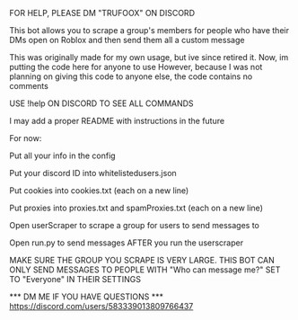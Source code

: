 FOR HELP, PLEASE DM "TRUFOOX" ON DISCORD

This bot allows you to scrape a group's members for people who have their DMs open on Roblox and then send them all a custom message

This was originally made for my own usage, but ive since retired it. Now, im putting the code here for anyone to use
However, because I was not planning on giving this code to anyone else, the code contains no comments

USE !help ON DISCORD TO SEE ALL COMMANDS

I may add a proper README with instructions in the future

For now:

Put all your info in the config

Put your discord ID into whitelistedusers.json

Put cookies into cookies.txt (each on a new line)

Put proxies into proxies.txt and spamProxies.txt (each on a new line) 

Open userScraper to scrape a group for users to send messages to

Open run.py to send messages AFTER you run the userscraper 

MAKE SURE THE GROUP YOU SCRAPE IS VERY LARGE. THIS BOT CAN ONLY SEND MESSAGES TO PEOPLE WITH "Who can message me?" SET TO "Everyone" IN THEIR SETTINGS


*** DM ME IF YOU HAVE QUESTIONS ***   
https://discord.com/users/583339013809766437
